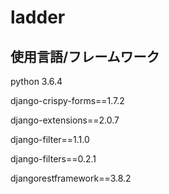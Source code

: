 # ladder

## 使用言語/フレームワーク
python 3.6.4

django-crispy-forms==1.7.2

django-extensions==2.0.7

django-filter==1.1.0

django-filters==0.2.1

djangorestframework==3.8.2
